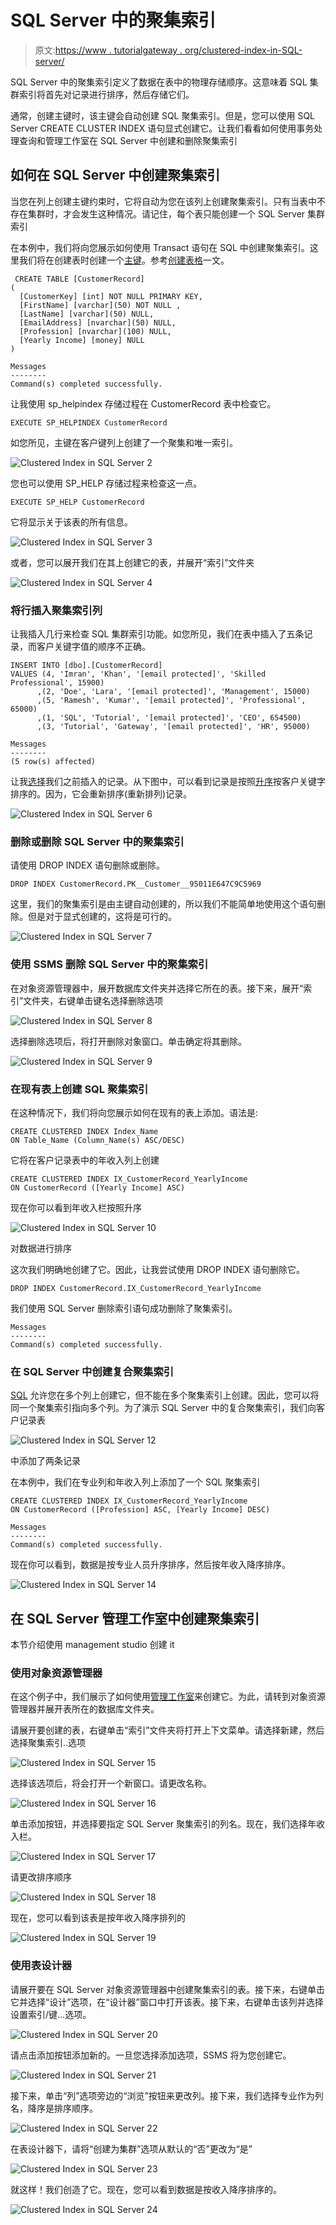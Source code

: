 # SQL Server 中的聚集索引

> 原文:[https://www . tutorialgateway . org/clustered-index-in-SQL-server/](https://www.tutorialgateway.org/clustered-index-in-sql-server/)

SQL Server 中的聚集索引定义了数据在表中的物理存储顺序。这意味着 SQL 集群索引将首先对记录进行排序，然后存储它们。

通常，创建主键时，该主键会自动创建 SQL 聚集索引。但是，您可以使用 SQL Server CREATE CLUSTER INDEX 语句显式创建它。让我们看看如何使用事务处理查询和管理工作室在 SQL Server 中创建和删除聚集索引

## 如何在 SQL Server 中创建聚集索引

当您在列上创建主键约束时，它将自动为您在该列上创建聚集索引。只有当表中不存在集群时，才会发生这种情况。请记住，每个表只能创建一个 SQL Server 集群索引

在本例中，我们将向您展示如何使用 Transact 语句在 SQL 中创建聚集索引。这里我们将在创建表时创建一个[主键](https://www.tutorialgateway.org/sql-primary-key/)。参考[创建表格](https://www.tutorialgateway.org/sql-create-table/)一文。

```
 CREATE TABLE [CustomerRecord]
(
  [CustomerKey] [int] NOT NULL PRIMARY KEY,
  [FirstName] [varchar](50) NOT NULL ,
  [LastName] [varchar](50) NULL,
  [EmailAddress] [nvarchar](50) NULL,
  [Profession] [nvarchar](100) NULL,
  [Yearly Income] [money] NULL
)
```

```
Messages
--------
Command(s) completed successfully.
```

让我使用 sp_helpindex 存储过程在 CustomerRecord 表中检查它。

```
EXECUTE SP_HELPINDEX CustomerRecord
```

如您所见，主键在客户键列上创建了一个聚集和唯一索引。

![Clustered Index in SQL Server 2](img/f4c42777a82d42eeb6f9368f607eee14.png)

您也可以使用 SP_HELP 存储过程来检查这一点。

```
EXECUTE SP_HELP CustomerRecord
```

它将显示关于该表的所有信息。

![Clustered Index in SQL Server 3](img/e7d540780e98ceae864931c70f36d32a.png)

或者，您可以展开我们在其上创建它的表，并展开“索引”文件夹

![Clustered Index in SQL Server 4](img/3efef4e91e8a48ab288de98b5ac32ca9.png)

### 将行插入聚集索引列

让我插入几行来检查 SQL 集群索引功能。如您所见，我们在表中插入了五条记录，而客户关键字值的顺序不正确。

```
INSERT INTO [dbo].[CustomerRecord] 
VALUES (4, 'Imran', 'Khan', '[email protected]', 'Skilled Professional', 15900)
      ,(2, 'Doe', 'Lara', '[email protected]', 'Management', 15000)
      ,(5, 'Ramesh', 'Kumar', '[email protected]', 'Professional', 65000)
      ,(1, 'SQL', 'Tutorial', '[email protected]', 'CEO', 654500)
      ,(3, 'Tutorial', 'Gateway', '[email protected]', 'HR', 95000)
```

```
Messages
--------
(5 row(s) affected)
```

让我[选择](https://www.tutorialgateway.org/sql-select-statement/)我们之前插入的记录。从下图中，可以看到记录是按照[升序](https://www.tutorialgateway.org/sql-order-by-clause/)按客户关键字排序的。因为，它会重新排序(重新排列)记录。

![Clustered Index in SQL Server 6](img/8f7f36d397958abb1e48099f1793b324.png)

### 删除或删除 SQL Server 中的聚集索引

请使用 DROP INDEX 语句删除或删除。

```
DROP INDEX CustomerRecord.PK__Customer__95011E647C9C5969
```

这里，我们的聚集索引是由主键自动创建的，所以我们不能简单地使用这个语句删除。但是对于显式创建的，这将是可行的。

![Clustered Index in SQL Server 7](img/5e1b8110b491ceaaa35ee93f30f4d949.png)

### 使用 SSMS 删除 SQL Server 中的聚集索引

在对象资源管理器中，展开数据库文件夹并选择它所在的表。接下来，展开“索引”文件夹，右键单击键名选择删除选项

![Clustered Index in SQL Server 8](img/c9b22779d3a50c246f6a2e2bafd625b0.png)

选择删除选项后，将打开删除对象窗口。单击确定将其删除。

![Clustered Index in SQL Server 9](img/8f0a62a809e8f266d32dff4559c2bdfc.png)

### 在现有表上创建 SQL 聚集索引

在这种情况下，我们将向您展示如何在现有的表上添加。语法是:

```
CREATE CLUSTERED INDEX Index_Name
ON Table_Name (Column_Name(s) ASC/DESC)
```

它将在客户记录表中的年收入列上创建

```
CREATE CLUSTERED INDEX IX_CustomerRecord_YearlyIncome
ON CustomerRecord ([Yearly Income] ASC)
```

现在你可以看到年收入栏按照升序

![Clustered Index in SQL Server 10](img/40f8a864a367dd9920bc2468ef737a56.png)

对数据进行排序

这次我们明确地创建了它。因此，让我尝试使用 DROP INDEX 语句删除它。

```
DROP INDEX CustomerRecord.IX_CustomerRecord_YearlyIncome
```

我们使用 SQL Server 删除索引语句成功删除了聚集索引。

```
Messages
--------
Command(s) completed successfully.
```

### 在 SQL Server 中创建复合聚集索引

[SQL](https://www.tutorialgateway.org/sql/) 允许您在多个列上创建它，但不能在多个聚集索引上创建。因此，您可以将同一个聚集索引指向多个列。为了演示 SQL Server 中的复合聚集索引，我们向客户记录表

![Clustered Index in SQL Server 12](img/91dd8e5326a1e95801ab1f708f6b49e5.png)

中添加了两条记录

在本例中，我们在专业列和年收入列上添加了一个 SQL 聚集索引

```
CREATE CLUSTERED INDEX IX_CustomerRecord_YearlyIncome
ON CustomerRecord ([Profession] ASC, [Yearly Income] DESC)
```

```
Messages
--------
Command(s) completed successfully.
```

现在你可以看到，数据是按专业人员升序排序，然后按年收入降序排序。

![Clustered Index in SQL Server 14](img/4ad07a33e3c1261468878e3790821cc2.png)

## 在 SQL Server 管理工作室中创建聚集索引

本节介绍使用 management studio 创建 it

### 使用对象资源管理器

在这个例子中，我们展示了如何使用[管理工作室](https://www.tutorialgateway.org/sql-server-management-studio/)来创建它。为此，请转到对象资源管理器并展开表所在的数据库文件夹。

请展开要创建的表，右键单击“索引”文件夹将打开上下文菜单。请选择新建，然后选择聚集索引..选项

![Clustered Index in SQL Server 15](img/d498260292d2913ec9c335b5c723ffa7.png)

选择该选项后，将会打开一个新窗口。请更改名称。

![Clustered Index in SQL Server 16](img/47ad664473030605bc50db7e25a8671f.png)

单击添加按钮，并选择要指定 SQL Server 聚集索引的列名。现在，我们选择年收入栏。

![Clustered Index in SQL Server 17](img/51a9728726c8fd0aab90b07dff06a545.png)

请更改排序顺序

![Clustered Index in SQL Server 18](img/19fcea5215f0febd0d6c1294e45a2fd9.png)

现在，您可以看到该表是按年收入降序排列的

![Clustered Index in SQL Server 19](img/2f84878712c4b7c3d81144f17cfcb845.png)

### 使用表设计器

请展开要在 SQL Server 对象资源管理器中创建聚集索引的表。接下来，右键单击它并选择“设计”选项，在“设计器”窗口中打开该表。接下来，右键单击该列并选择设置索引/键…选项。

![Clustered Index in SQL Server 20](img/f2fbb1bf7a275673ef14b0c07a258771.png)

请点击添加按钮添加新的。一旦您选择添加选项，SSMS 将为您创建它。

![Clustered Index in SQL Server 21](img/b671973e23e210369e503425afd839d8.png)

接下来，单击“列”选项旁边的“浏览”按钮来更改列。接下来，我们选择专业作为列名，降序是排序顺序。

![Clustered Index in SQL Server 22](img/6378d8c2c18b3ecf0d18291a808890c8.png)

在表设计器下，请将“创建为集群”选项从默认的“否”更改为“是”

![Clustered Index in SQL Server 23](img/72d659e81f9ecd47872bd16566351ca7.png)

就这样！我们创造了它。现在，您可以看到数据是按收入降序排序的。

![Clustered Index in SQL Server 24](img/7d98a7f409401279a0e2a6e34f38a800.png)